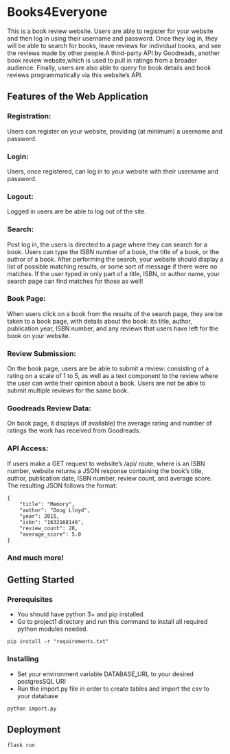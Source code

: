 # Books4Everyone

This is a book review website. Users are able to register for your website and then log in using their username and password. Once they log in, they will be able to search for books, leave reviews for individual books, and see the reviews made by other people.A third-party API by Goodreads, another book review website,which is used to pull in ratings from a broader audience. Finally, users are also able to query for book details and book reviews programmatically via this website’s API.

## Features of the Web Application 

### Registration: 
Users can register on your website, providing (at minimum) a username and password.

### Login: 
Users, once registered, can log in to your website with their username and password.

### Logout: 
Logged in users are be able to log out of the site.

### Search: 
Post log in, the users is directed to a page where they can search for a book. Users can type the ISBN number of a book, the title of a book, or the author of a book. After performing the search, your website should display a list of possible matching results, or some sort of message if there were no matches. If the user typed in only part of a title, ISBN, or author name, your search page can find matches for those as well!

### Book Page: 
When users click on a book from the results of the search page, they are be taken to a book page, with details about the book: its title, author, publication year, ISBN number, and any reviews that users have left for the book on your website.

### Review Submission: 
On the book page, users are be able to submit a review: consisting of a rating on a scale of 1 to 5, as well as a text component to the review where the user can write their opinion about a book. Users are not be able to submit multiple reviews for the same book.

### Goodreads Review Data: 
On book page, it displays (if available) the average rating and number of ratings the work has received from Goodreads.

### API Access: 
If users make a GET request to website’s /api/<isbn> route, where <isbn> is an ISBN number, website returns a JSON response containing the book’s title, author, publication date, ISBN number, review count, and average score. The resulting JSON follows the format:
```
{
    "title": "Memory",
    "author": "Doug Lloyd",
    "year": 2015,
    "isbn": "1632168146",
    "review_count": 28,
    "average_score": 5.0
}
```

### And much more! 

## Getting Started

### Prerequisites

- You should have python 3+ and pip installed.
- Go to project1 directory and run this command to install all required python modules needed. 

```
pip install -r "requirements.txt"
```

### Installing

- Set your environment variable DATABASE_URL to your desired postgresSQL URI
- Run the import.py file in order to create tables and import the csv to your database 
```
python import.py
```

## Deployment

```
flask run
```
